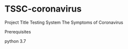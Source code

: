 # TSSC-coronavirus
Project Title
Testing System The Symptoms of Coronavirus 

Prerequisites

python 3.7
